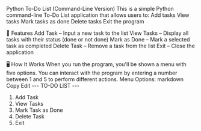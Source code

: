 Python To-Do List (Command-Line Version)
This is a simple Python command-line To-Do List application that allows users to:
Add tasks
View tasks
Mark tasks as done
Delete tasks
Exit the program

🚀 Features
Add Task – Input a new task to the list
View Tasks – Display all tasks with their status (done or not done)
Mark as Done – Mark a selected task as completed
Delete Task – Remove a task from the list
Exit – Close the application

🖥️ How It Works
When you run the program, you'll be shown a menu with five options. You can interact with the program by entering a number between 1 and 5 to perform different actions.
Menu Options:
markdown
Copy
Edit
--- TO-DO LIST ---
1. Add Task
2. View Tasks
3. Mark Task as Done
4. Delete Task
5. Exit
